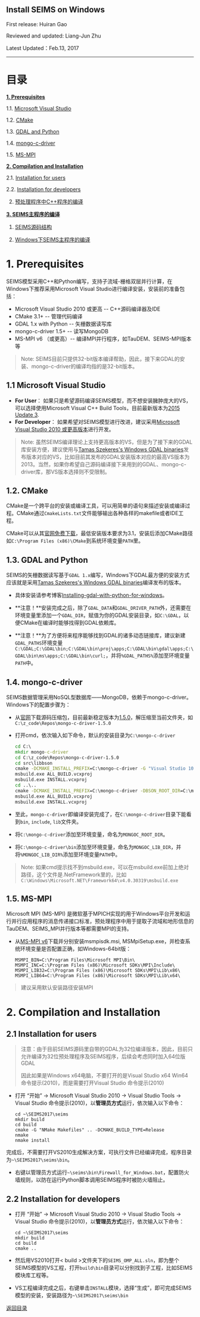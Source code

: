 Install SEIMS on Windows
----------------------------

First release: Huiran Gao

Reviewed and updated: Liang-Jun Zhu

Latest Updated：Feb.13, 2017

--------------------------
# 目录

[**1. Prerequisites**](#1-prerequisites)

  1.1. [Microsoft Visual Studio](#11-microsoft-visual-studio)

  1.2. [CMake](#12-cmake)

  1.3. [GDAL and Python](#13-gdal-and-python)

  1.4. [mongo-c-driver](#14-mongo-c-driver)

  1.5. [MS-MPI](#15-ms-mpi)

[**2. Compilation and Installation**](#2-compilation-and-installation)

  2.1. [Installation for users](#21-installation-for-users)

  2.2. [Installation for developers](#22-installation-for-developers)

2. [预处理程序中C++程序的编译](#ii-预处理程序中c++程序的编译)

[**3. SEIMS主程序的编译**](#3-seims主程序的编译)

1. [SEIMS源码结构](#i-seims源码结构)

2. [Windows下SEIMS主程序的编译](#ii-windows下seims主程序的编译)

# 1. Prerequisites

SEIMS模型采用C++和Python编写，支持子流域-栅格双层并行计算，在Windows下推荐采用Microsoft Visual Studio进行编译安装，安装前的准备包括：
+ Microsoft Visual Studio 2010 或更高 -- C++源码编译器及IDE
+ CMake 3.1+ -- 管理代码编译
+ GDAL 1.x with Python -- 矢栅数据读写库
+ mongo-c-driver 1.5+ -- 读写MongoDB
+ MS-MPI v6 （或更高）-- 编译MPI并行程序，如TauDEM、SEIMS-MPI版本等

> Note: SEIMS目前只提供32-bit版本编译帮助，因此，接下来GDAL的安装、mongo-c-driver的编译均指的是32-bit版本。

## 1.1 Microsoft Visual Studio

+ **For User**： 如果只是希望源码编译SEIMS模型，而不想安装臃肿庞大的VS，可以选择使用Microsoft Visual C++ Build Tools，目前最新版本为[2015 Update 3](https://www.visualstudio.com/downloads/#microsoft-visual-c-build-tools-2015-update-3 "microsoft-visual-c-build-tools-2015-update-3").
+ **For Developer**： 如果希望对SEIMS模型进行改进，建议采用[Microsoft Visual Studio 2010 或更高版本](https://www.visualstudio.com/downloads/ "visual-studio-downloads")进行开发。

> Note: 虽然SEIMS编译理论上支持更高版本的VS，但是为了接下来的GDAL库安装方便，建议使用与[Tamas Szekeres's Windows GDAL binaries](http://www.gisinternals.com/release.php)发布版本对应的VS，比如目前其发布的GDAL安装版本对应的最高VS版本为2013。当然，如果你希望自己源码编译接下来用到的GDAL、mongo-c-driver库，那VS版本选择则不受限制。

## 1.2. CMake

CMake是一个跨平台的安装或编译工具，可以用简单的语句来描述安装或编译过程。CMake通过`CmakeLists.txt`文件能够输出各种各样的makefile或者IDE工程。

CMake可以从其[官网免费下载](http://www.cmake.org/files)，最低安装版本要求为3.1，安装后添加CMake路径如`C:\Program Files (x86)\CMake`到系统环境变量`PATH`里。

## 1.3. GDAL and Python

SEIMS的矢栅数据读写基于`GDAL 1.x`编写，Windows下GDAL最方便的安装方式应该就是采用[Tamas Szekeres's Windows GDAL binaries](http://www.gisinternals.com/release.php)编译发布的版本。

+ 具体安装请参考博客[Installing-gdal-with-python-for-windows](https://sandbox.idre.ucla.edu/sandbox/tutorials/installing-gdal-for-windows "installing-gdal-with-python-for-windows")。

+ **注意！**安装完成之后，除了`GDAL_DATA`和`GDAL_DRIVER_PATH`外，还需要在环境变量里添加一个`GDAL_DIR`，赋值为你的GDAL安装目录，如`C:\GDAL`，以便CMake在编译时能够找得到GDAL依赖库。

+ **注意！**为了方便将来程序能够找到GDAL的诸多动态链接库，建议新建`GDAL_PATHS`环境变量`C:\GDAL;C:\GDAL\bin;C:\GDAL\bin\proj\apps;C:\GDAL\bin\gdal\apps;C:\GDAL\bin\ms\apps;C:\GDAL\bin\curl;`，并将`%GDAL_PATHS%`添加至环境变量`PATH`中。

## 1.4. mongo-c-driver

SEIMS数据管理采用NoSQL型数据库——MongoDB，依赖于mongo-c-driver。
Windows下的配置步骤为：
+ 从[官网](http://mongoc.org/ "mongo-c-driver-download")下载源码压缩包，目前最新稳定版本为[1.5.0](https://github.com/mongodb/mongo-c-driver/releases/download/1.5.0/mongo-c-driver-1.5.0.tar.gz "mongo-c-driver-1.5.0")，解压缩至当前文件夹，如`C:\z_code\Repos\mongo-c-driver-1.5.0`
+ 打开cmd，依次输入如下命令，默认的安装目录为`C:\mongo-c-driver`

	```bat
	cd C:\
	mkdir mongo-c-driver
	cd C:\z_code\Repos\mongo-c-driver-1.5.0
	cd src\libbson
	cmake -DCMAKE_INSTALL_PREFIX=C:\mongo-c-driver -G "Visual Studio 10 2010"
	msbuild.exe ALL_BUILD.vcxproj
	msbuild.exe INSTALL.vcxproj
	cd ..\..
	cmake -DCMAKE_INSTALL_PREFIX=C:\mongo-c-driver -DBSON_ROOT_DIR=C:\mongo-c-driver -G "Visual Studio 10 2010"
	msbuild.exe ALL_BUILD.vcxproj
	msbuild.exe INSTALL.vcxproj
	```

+ 至此，`mongo-c-driver`即编译安装完成了，在`C:\mongo-c-driver`目录下能看到`bin`, `include`, `lib`文件夹。
+ 将`C:\mongo-c-driver`添加至环境变量，命名为`MONGOC_ROOT_DIR`。
+ 将`C:\mongo-c-driver\bin`添加至环境变量，命名为`MONGOC_LIB_DIR`，并将`%MONGOC_LIB_DIR%`添加至环境变量`PATH`中。

> Note: 如果cmd提示找不到msbuild.exe，可以在msbuild.exe前加上绝对路径，这个文件是.NetFramework里的，比如`C:\Windows\Microsoft.NET\Framework64\v4.0.30319\msbuild.exe`

## 1.5. MS-MPI

Microsoft MPI (MS-MPI) 是微软基于MPICH实现的用于Windows平台开发和运行并行应用程序的消息传递接口标准，预处理程序中用于提取子流域和地形信息的TauDEM、SEIMS_MPI并行版本等都需要MPI的支持。

+ 从[MS-MPI v6](https://www.microsoft.com/en-us/download/details.aspx?id=47259)下载并分别安装msmpisdk.msi, MSMpiSetup.exe，并检查系统环境变量是否配置正确，如Windows-64bit版：

	```
	MSMPI_BIN=C:\Program Files\Microsoft MPI\Bin\
	MSMPI_INC=C:\Program Files (x86)\Microsoft SDKs\MPI\Include\
	MSMPI_LIB32=C:\Program Files (x86)\Microsoft SDKs\MPI\Lib\x86\
	MSMPI_LIB64=C:\Program Files (x86)\Microsoft SDKs\MPI\Lib\x64\
	```

> 建议采用默认安装路径安装MPI

# 2. Compilation and Installation

## 2.1 Installation for users

> 注意：由于目前SEIMS源码里自带的GDAL为32位编译版本，因此，目前只允许编译为32位预处理程序及SEIMS程序，后续会考虑同时加入64位版GDAL
>
> 因此如果是Windows x64电脑，不要打开的是Visual Studio x64 Win64 命令提示(2010)，而是需要打开Visual Studio 命令提示(2010)

+ 打开 “开始” -> Microsoft Visual Studio 2010 -> Visual Studio Tools -> Visual Studio 命令提示(2010)，以**管理员方式**运行，依次输入以下命令：

	```shell
	cd ~\SEIMS2017\seims
	mkdir build
	cd build
	cmake -G "NMake Makefiles" .. -DCMAKE_BUILD_TYPE=Release
	nmake
	nmake install
	```

完成后，不需要打开VS2010生成解决方案，可执行文件已经编译完成，程序目录为`~\SEIMS2017\seims\bin`。
+ 右键以管理员方式运行`~\seims\bin\Firewall_for_Windows.bat`，配置防火墙规则，以防在运行Python脚本调用SEIMS程序时被防火墙阻止。
## 2.2 Installation for developers

+ 打开 “开始” -> Microsoft Visual Studio 2010 -> Visual Studio Tools -> Visual Studio 命令提示(2010)，以**管理员方式**运行，依次输入以下命令：

	```shell
	cd ~\SEIMS2017\seims
	mkdir build
	cd build
	cmake ..
	```

+ 然后用VS2010打开< build >文件夹下的`SEIMS_OMP_ALL.sln`，即为整个SEIMS模型的VS工程，打开`build\bin`目录可以分别找到子工程，比如SEIMS模块库工程等。
+ VS工程编译完成之后，右键单击`INSTALL`模块，选择“生成”，即可完成SEIMS模型的安装，安装路径为`~\SEIMS2017\seims\bin`

[返回目录](#目录)
